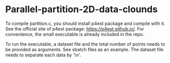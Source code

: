 # Parallel-partition-2D-data-clounds
To compile partition.c, you should install p4est package and compile with it. See the official site of p4est package: https://p4est.github.io/.
For convenience, the small executable is already included in the repo.

To run the executable, a dataset file and the total number of points needs to be provided as arguments. See sbatch files as an example.
The dataset file needs to separate each data by '\n'.
